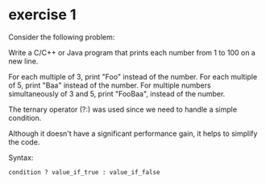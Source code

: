 

# exercise 1
<p>Consider the following problem:

<p>Write a C/C++ or Java program that prints each number from 1 to 100 on a new line.

For each multiple of 3, print "Foo" instead of the number.
For each multiple of 5, print "Baa" instead of the number.
For multiple numbers simultaneously of 3 and 5, print "FooBaa", instead of the number.

The ternary operator (?:) was used since we need to handle a simple condition.

Although it doesn't have a significant performance gain, it helps to simplify the code.

Syntax:
```
condition ? value_if_true : value_if_false
  ```
